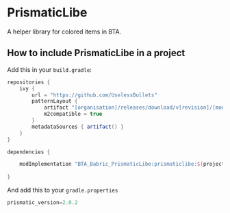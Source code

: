 # PrismaticLibe

A helper library for colored items in BTA.


## How to include PrismaticLibe in a project
Add this in your `build.gradle`:
```groovy
repositories {
    ivy {
        url = "https://github.com/UselessBullets"
        patternLayout {
            artifact "[organisation]/releases/download/v[revision]/[module]-[revision].jar"
            m2compatible = true
        }
        metadataSources { artifact() }
    }
}

dependencies {

    modImplementation "BTA_Babric_PrismaticLibe:prismaticlibe:${project.prismatic_version}"
   
}
```
And add this to your `gradle.properties`
```groovy
prismatic_version=2.0.2
```
